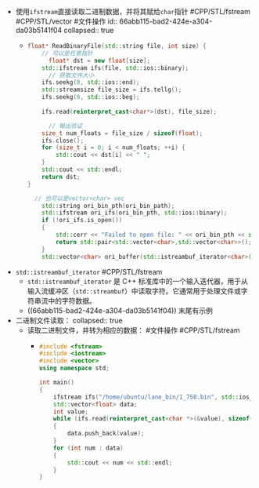 - 使用`ifstream`直接读取二进制数据，并将其赋给`char`指针 #CPP/STL/fstream #CPP/STL/vector #文件操作
  id:: 66abb115-bad2-424e-a304-da03b5141f04
  collapsed:: true
	- ```cpp
	  float* ReadBinaryFile(std::string file, int size) {
	      // 可以是任意指针
	    	float* dst = new float[size];
	      std::ifstream ifs(file, std::ios::binary);
	    	// 获取文件大小
	      ifs.seekg(0, std::ios::end);
	      std::streamsize file_size = ifs.tellg();
	      ifs.seekg(0, std::ios::beg);
	     
	      ifs.read(reinterpret_cast<char*>(dst), file_size);
	  
	    	// 输出验证
	      size_t num_floats = file_size / sizeof(float);
	      ifs.close();
	      for (size_t i = 0; i < num_floats; ++i) {
	          std::cout << dst[i] << " ";
	      }
	      std::cout << std::endl;
	      return dst;
	  }
	  
	  	// 也可以是vector<char> vec
	      std::string ori_bin_pth(ori_bin_path);
	      std::ifstream ori_ifs(ori_bin_pth, std::ios::binary);
	      if (!ori_ifs.is_open())
	      {
	          std::cerr << "Failed to open file: " << ori_bin_pth << std::endl;
	          return std::pair<std::vector<char>,std::vector<char>>();
	      }
	      std::vector<char> ori_buffer(std::istreambuf_iterator<char>(ori_ifs), {});
	  ```
- `std::istreambuf_iterator` #CPP/STL/fstream
	- `std::istreambuf_iterator` 是 C++ 标准库中的一个输入迭代器，用于从输入流缓冲区（`std::streambuf`）中读取字符。它通常用于处理文件或字符串流中的字符数据。
	- ((66abb115-bad2-424e-a304-da03b5141f04)) 末尾有示例
- 二进制文件读取：
  collapsed:: true
	- 读取二进制文件，并转为相应的数据： #文件操作 #CPP/STL/fstream
		- ```cpp
		  #include <fstream>
		  #include <iostream>
		  #include <vector>
		  using namespace std;
		  
		  int main()
		  {
		      ifstream ifs("/home/ubuntu/lane_bin/1_750.bin", std::ios_base::binary);
		      std::vector<float> data;
		      int value;
		      while (ifs.read(reinterpret_cast<char *>(&value), sizeof(float)))
		      {
		          data.push_back(value);
		      }
		      for (int num : data)
		      {
		          std::cout << num << std::endl;
		      }
		  }
		  ```